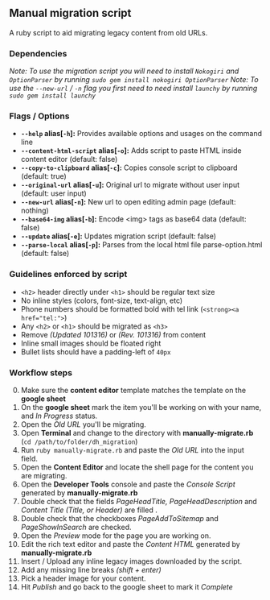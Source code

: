 ## Manual migration script
A ruby script to aid migrating legacy content from old URLs.

### Dependencies
_Note: To use the migration script you will need to install `Nokogiri` and `OptionParser` by running `sudo gem install nokogiri OptionParser`_
_Note: To use the `--new-url` / `-n` flag you first need to need install `launchy` by running `sudo gem install launchy`_

### Flags / Options
- **`--help` alias[`-h`]:** Provides available options and usages on the command line
- **`--content-html-script` alias[`-o`]:** Adds script to paste HTML inside content editor (default: false)
- **`--copy-to-clipboard` alias[`-c`]:** Copies console script to clipboard (default: true)
- **`--original-url` alias[`-u`]:** Original url to migrate without user input (default: user input)
- **`--new-url` alias[`-n`]:** New url to open editing admin page (default: nothing)
- **`--base64-img` alias[`-b`]:** Encode \<img\> tags as base64 data (default: false)
- **`--update` alias[`-e`]:** Updates migration script (default: false)
- **`--parse-local` alias[`-p`]:** Parses from the local html file parse-option.html (default: false)

### Guidelines enforced by script
- `<h2>` header directly under `<h1>` should be regular text size
- No inline styles (colors, font-size, text-align, etc)
- Phone numbers should be formatted bold with tel link (`<strong><a href="tel:">`)
- Any `<h2>` or `<h1>` should be migrated as `<h3>`
- Remove _(Updated 101316)_ or _(Rev. 101316)_ from content
- Inline small images should be floated right
- Bullet lists should have a padding-left of `40px`

### Workflow steps
0. Make sure the **content editor** template matches the template on the **google sheet**
1. On the **google sheet** mark the item you'll be working on with your name, and _In Progress_ status.
2. Open the _Old URL_ you'll be migrating.
3. Open **Terminal** and change to the directory with **manually-migrate.rb** (`cd /path/to/folder/dh_migration`)
4. Run `ruby manually-migrate.rb` and paste the _Old URL_ into the input field.
5. Open the **Content Editor** and locate the shell page for the content you are migrating.
6. Open the **Developer Tools** console and paste the _Console Script_ generated by **manually-migrate.rb**
7. Double check that the fields _PageHeadTitle, PageHeadDescription_ and _Content Title (Title, or Header)_ are filled .
8. Double check that the checkboxes _PageAddToSitemap_ and _PageShowInSearch_ are checked.
9. Open the _Preview_ mode for the page you are working on.
10. Edit the rich text editor and paste the _Content HTML_ generated by **manually-migrate.rb**
11. Insert / Upload any inline legacy images downloaded by the script.
12. Add any missing line breaks _(shift + enter)_
13. Pick a header image for your content.
14. Hit _Publish_ and go back to the google sheet to mark it _Complete_
